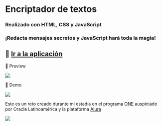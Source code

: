# Encriptador de textos

### Realizado con HTML, CSS y JavaScript
### ¡Redacta mensajes secretos y JavaScript hará toda la magia!

## 🚀 [Ir a la aplicación](https://reto-01-sofmagon.netlify.app)

🧩 Preview

![](https://i.ibb.co/Twycz3f/encriptador-devices.jpg)

🍕 Demo

![](https://i.ibb.co/YLLBr2Z/demo-gif.gif)

Este es un reto creado durante mi estadía en el programa [ONE](https://www.oracle.com/mx/education/oracle-next-education/) auspiciado por Oracle Latinoamérica y la plataforma [Alura](https://www.aluracursos.com)

![](https://i.ibb.co/qkSRHGP/one-alura.jpg)